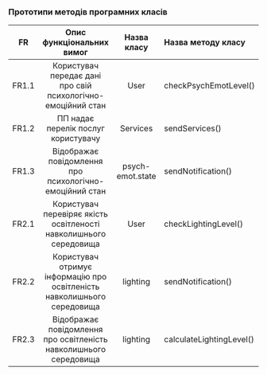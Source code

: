 ### Прототипи методів програмних класів
|FR|Опис функціональних вимог |Назва класу|Назва методу класу|
| :---: | :----------------------------------------------------------------------------------------------------------------------------------------------------------------------------------:|:-------------------------:|:-----------------|
|FR1.1|Користувач передає дані про свій психологічно-емоційний стан|User|checkPsychEmotLevel()|
|FR1.2| ПП надає перелік послуг користувачу |Services|sendServices()|
|FR1.3| Відображає повідомлення про психологічно-емоційний стан|psych-emot.state|sendNotification()|
|FR2.1|Користувач перевіряє якість освітленості навколишнього середовища|User|checkLightingLevel()|
|FR2.2| Користувач отримує інформацію про освітленість навколишнього середовища|lighting|sendNotification()|
|FR2.3| Відображає повідомлення про освітленість навколишнього середовища|lighting|calculateLightingLevel()|
